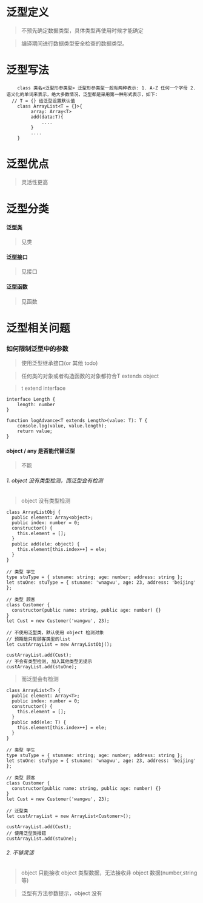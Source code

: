 <!--
 * @LastEditors: wudan01
 * @description: 文件描述
-->
# 泛型定义
> 不预先确定数据类型，具体类型再使用时候才能确定

> 编译期间进行数据类型安全检查的数据类型。
# 泛型写法
```
	class 类名<泛型形参类型> 泛型形参类型一般有两种表示: 1. A-Z 任何一个字母 2. 语义化的单词来表示，绝大多数情况，泛型都是采用第一种形式表示，如下:
  // T = {} 给泛型设置默认值	
    class ArrayList<T = {}>{  
         array: Array<T>
         add(data:T){
             ....
         }
		 ....
    }
```
# 泛型优点
> 灵活性更高
# 泛型分类
#### 泛型类
> 见类
#### 泛型接口
> 见接口
#### 泛型函数
> 见函数

# 泛型相关问题

### 如何限制泛型中的参数
> 使用泛型继承接口(or 其他 todo)

> 任何类的对象或者构造函数的对象都符合T extends object

> t extend interface

```
interface Length {
    length: number
}

function logAdvance<T extends Length>(value: T): T {
    console.log(value, value.length);
    return value;
}
```

#### object / any 是否能代替泛型
> 不能 
###### 1. object 没有类型检测，而泛型会有检测
> object 没有类型检测
```
class ArrayListObj {
  public element: Array<object>;
  public index: number = 0;
  constructor() {
    this.element = [];
  }
  public add(ele: object) {
    this.element[this.index++] = ele;
  }
}

// 类型 学生
type stuType = { stuname: string; age: number; address: string };
let stuOne: stuType = { stuname: 'wnagwu', age: 23, address: 'beijing' };

// 类型 顾客
class Customer {
  constructor(public name: string, public age: number) {}
}
let Cust = new Customer('wangwu', 23);

// 不使用泛型类，默认使用 object 检测对象
// 预期是只有顾客类型的list
let custArrayList = new ArrayListObj();

custArrayList.add(Cust);
// 不会有类型检测, 加入其他类型无提示
custArrayList.add(stuOne);
```

> 而泛型会有检测
```
class ArrayList<T> {
  public element: Array<T>;
  public index: number = 0;
  constructor() {
    this.element = [];
  }
  public add(ele: T) {
    this.element[this.index++] = ele;
  }
}

// 类型 学生
type stuType = { stuname: string; age: number; address: string };
let stuOne: stuType = { stuname: 'wnagwu', age: 23, address: 'beijing' };

// 类型 顾客
class Customer {
  constructor(public name: string, public age: number) {}
}
let Cust = new Customer('wangwu', 23); 

// 泛型类
let custArrayList = new ArrayList<Customer>();
 
custArrayList.add(Cust);
// 使用泛型类报错
custArrayList.add(stuOne);
```

###### 2. 不够灵活
> object 只能接收 object 类型数据，无法接收非 object 数据(number,string 等)

> 泛型有方法参数提示，object 没有

